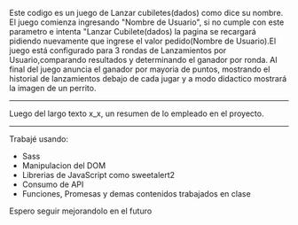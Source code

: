 Este codigo es un juego de Lanzar cubiletes(dados) como dice su nombre. El juego comienza 
ingresando "Nombre de Usuario", si no cumple con este parametro e intenta "Lanzar Cubilete(dados)
la pagina se recargará pidiendo nuevamente que ingrese el valor pedido(Nombre de Usuario).El juego está
configurado para 3 rondas de Lanzamientos por Usuario,comparando resultados y determinando el ganador por ronda.
Al final del juego anuncia el ganador por mayoria de puntos, mostrando el historial de lanzamientos debajo de cada
jugar y a modo didactico mostrará la imagen de un perrito.

________________________________________________________________________
Luego del largo texto  x_x, un resumen de lo empleado en el proyecto.
________________________________________________________________________

 Trabajé usando:
* Sass
* Manipulacion del DOM
* Librerias de JavaScript como sweetalert2
* Consumo de API
* Funciones, Promesas y demas contenidos trabajados en clase

Espero seguir mejorandolo en el futuro

